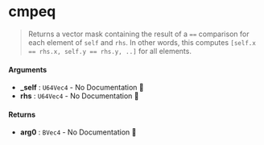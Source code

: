 # cmpeq

>  Returns a vector mask containing the result of a `==` comparison for each element of
>  `self` and `rhs`.
>  In other words, this computes `[self.x == rhs.x, self.y == rhs.y, ..]` for all
>  elements.

#### Arguments

- **\_self** : `U64Vec4` \- No Documentation 🚧
- **rhs** : `U64Vec4` \- No Documentation 🚧

#### Returns

- **arg0** : `BVec4` \- No Documentation 🚧